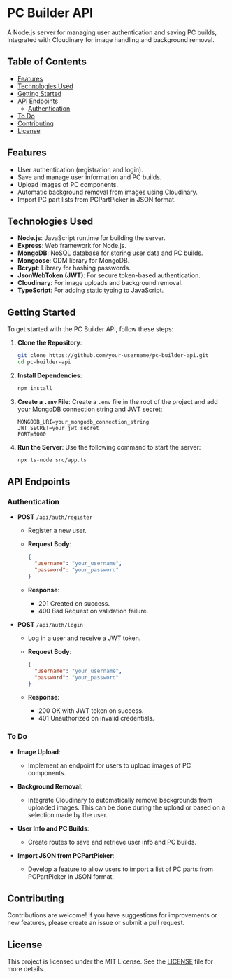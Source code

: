 # PC Builder API

A Node.js server for managing user authentication and saving PC builds, integrated with Cloudinary for image handling and background removal.

## Table of Contents

- [Features](#features)
- [Technologies Used](#technologies-used)
- [Getting Started](#getting-started)
- [API Endpoints](#api-endpoints)
  - [Authentication](#authentication)
- [To Do](#to-do)
- [Contributing](#contributing)
- [License](#license)

## Features

- User authentication (registration and login).
- Save and manage user information and PC builds.
- Upload images of PC components.
- Automatic background removal from images using Cloudinary.
- Import PC part lists from PCPartPicker in JSON format.

## Technologies Used

- **Node.js**: JavaScript runtime for building the server.
- **Express**: Web framework for Node.js.
- **MongoDB**: NoSQL database for storing user data and PC builds.
- **Mongoose**: ODM library for MongoDB.
- **Bcrypt**: Library for hashing passwords.
- **JsonWebToken (JWT)**: For secure token-based authentication.
- **Cloudinary**: For image uploads and background removal.
- **TypeScript**: For adding static typing to JavaScript.

## Getting Started

To get started with the PC Builder API, follow these steps:

1. **Clone the Repository**:

   ```bash
   git clone https://github.com/your-username/pc-builder-api.git
   cd pc-builder-api
   ```

2. **Install Dependencies**:

   ```bash
   npm install
   ```

3. **Create a `.env` File**:
   Create a `.env` file in the root of the project and add your MongoDB connection string and JWT secret:

   ```env
   MONGODB_URI=your_mongodb_connection_string
   JWT_SECRET=your_jwt_secret
   PORT=5000
   ```

4. **Run the Server**:
   Use the following command to start the server:

   ```bash
   npx ts-node src/app.ts
   ```

## API Endpoints

### Authentication

- **POST** `/api/auth/register`
  - Register a new user.
  - **Request Body**:

    ```json
    {
      "username": "your_username",
      "password": "your_password"
    }
    ```

  - **Response**:
    - 201 Created on success.
    - 400 Bad Request on validation failure.

- **POST** `/api/auth/login`
  - Log in a user and receive a JWT token.
  - **Request Body**:

    ```json
    {
      "username": "your_username",
      "password": "your_password"
    }
    ```

  - **Response**:
    - 200 OK with JWT token on success.
    - 401 Unauthorized on invalid credentials.

### To Do

- **Image Upload**:
  - Implement an endpoint for users to upload images of PC components.
  
- **Background Removal**:
  - Integrate Cloudinary to automatically remove backgrounds from uploaded images. This can be done during the upload or based on a selection made by the user.

- **User Info and PC Builds**:
  - Create routes to save and retrieve user info and PC builds.
  
- **Import JSON from PCPartPicker**:
  - Develop a feature to allow users to import a list of PC parts from PCPartPicker in JSON format.

## Contributing

Contributions are welcome! If you have suggestions for improvements or new features, please create an issue or submit a pull request.

## License

This project is licensed under the MIT License. See the [LICENSE](LICENSE) file for more details.
